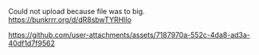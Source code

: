 Could not upload because file was to big. 
https://bunkrrr.org/d/dR8sbwTYRHlIo

https://github.com/user-attachments/assets/7187970a-552c-4da8-ad3a-40df1d7f9562

